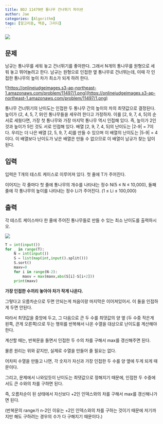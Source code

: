 ```yaml
---
title: BOJ 11479번 통나무 건너뛰기 파이썬
author: Jae
categories: [Algorithm]
tags: [알고리즘, 백준, 그리디]
---
```


![](https://velog.velcdn.com/images/a87380/post/8a94a310-9506-440d-ad1f-9c4cd8acc955/image.png)

## 문제

남규는 통나무를 세워 놓고 건너뛰기를 좋아한다. 그래서 N개의 통나무를 원형으로 세워 놓고 뛰어놀려고 한다. 남규는 원형으로 인접한 옆 통나무로 건너뛰는데, 이때 각 인접한 통나무의 높이 차가 최소가 되게 하려 한다.

![https://onlinejudgeimages.s3-ap-northeast-1.amazonaws.com/problem/11497/1.png](https://onlinejudgeimages.s3-ap-northeast-1.amazonaws.com/problem/11497/1.png)

통나무 건너뛰기의 난이도는 인접한 두 통나무 간의 높이의 차의 최댓값으로 결정된다. 높이가 {2, 4, 5, 7, 9}인 통나무들을 세우려 한다고 가정하자. 이를 [2, 9, 7, 4, 5]의 순서로 세웠다면, 가장 첫 통나무와 가장 마지막 통나무 역시 인접해 있다. 즉, 높이가 2인 것과 높이가 5인 것도 서로 인접해 있다. 배열 [2, 9, 7, 4, 5]의 난이도는 |2-9| = 7이다. 우리는 더 나은 배열 [2, 5, 9, 7, 4]를 만들 수 있으며 이 배열의 난이도는 |5-9| = 4이다. 이 배열보다 난이도가 낮은 배열은 만들 수 없으므로 이 배열이 남규가 찾는 답이 된다.

## 입력

입력은 T개의 테스트 케이스로 이루어져 있다. 첫 줄에 T가 주어진다.

이어지는 각 줄마다 첫 줄에 통나무의 개수를 나타내는 정수 N(5 ≤ N ≤ 10,000), 둘째 줄에 각 통나무의 높이를 나타내는 정수 Li가 주어진다. (1 ≤ Li ≤ 100,000)

## 출력

각 테스트 케이스마다 한 줄에 주어진 통나무들로 만들 수 있는 최소 난이도를 출력하시오.

![](https://velog.velcdn.com/images/a87380/post/8e5cc5dc-dce9-4fb3-a315-1e7f51254b70/image.png)

```python
T = int(input())
for _ in range(T):
    N = int(input())
    S = list(map(int,input().split()))
    S.sort()
    maxv=0
    for i in range(N-2):
        maxv = max(maxv,abs(S[i]-S[i+2]))
    print(maxv)
```

**가장 인접한 수끼리 놓아야 차가 작게 나온다.**

그렇다고 오름차순으로 두면 안되는게 처음이랑 마지막은 이어져있어서. 이 둘을 인접하게 두면 안된다.

따라서 최댓값을 중앙에 두고, 그 다음으로 큰 두 수를 최댓값의 양 옆 (두 수중 작은게 왼쪽, 큰게 오른쪽)으로 두는 행위를 반복해서 나온 수열을 대상으로 난이도를 계산해야 한다.

계산할 때는, 반복문을 돌면서 인접한 두 수의 차를 구해서 max를 갱신해주면 된다.

물론 원리는 위와 같지만, 실제로 수열을 만들어 줄 필요는 없다.

어차피 수열을 만들고 나면, 각 숫자가 자신과 가장 인접한 두 수를 양 옆에 두게 되게 때문이다.

그리고, 문제에서 나와있듯이 난이도는 최댓값으로 정해지기 때문에, 인접한 두 수중에서도 큰 수와의 차를 구하면 된다.

즉, 오름차순이 된 상태에서 자신보다 +2인 인덱스와의 차를 구해서 max를 갱신해나가면 된다.

(반복문의 range가 n-2인 이유는 +2인 인덱스와의 차를 구하는 것이기 때문에 저기까지만 해도 구하려는 경우의 수가 다 구해지기 때문이다.)

